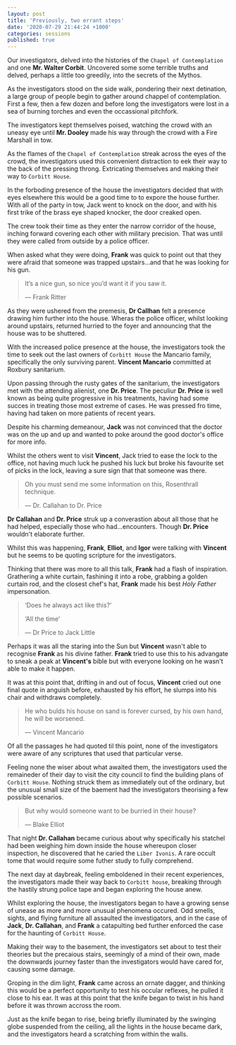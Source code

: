 ```yaml
---
layout: post
title: 'Previously, two errant steps'
date: '2020-07-29 21:44:24 +1000'
categories: sessions
published: true
---
```


Our investigators, delved into the histories of the `Chapel of Contemplation` and one **Mr. Walter Corbit**. Uncovered some some terrible truths and delved, perhaps a little too greedily, into the secrets of the Mythos.

As the investigators stood on the side walk, pondering their next detination, a large group of people begin to gather around chappel of contemplation. First a few, then a few dozen and before long the investigators were lost in a sea of burning torches and even the occassional pitchfork.

The investigators kept themselves poised, watching the crowd with an uneasy eye until **Mr. Dooley** made his way through the crowd with a Fire Marshall in tow.

As the flames of the `Chapel of Contemplation` streak across the eyes of the crowd, the investigators used this convenient distraction to eek their way to the back of the pressing throng. Extricating themselves and making their way to `Corbitt House`.

In the forboding presence of the house the investigators decided that with eyes elsewhere this would be a good time to to expore the house further. With all of the party in tow, Jack went to knock on the door, and with his first trike of the brass eye shaped knocker, the door creaked open.

The crew took their time as they enter the narrow corridor of the house, inching forward covering each other with military precision. That was until they were called from outside by a police officer.

When asked what they were doing, **Frank** was quick to point out that they were afraid that someone was trapped upstairs...and that he was looking for his gun.

> It’s a nice gun, so nice you’d want it if you saw it. 
>
> &mdash; Frank Ritter

As they were ushered from the premesis, **Dr Callhan** felt a presence drawing him further into the house. Wheras the police officer, whilst looking around upstairs, returned hurried to the foyer and announcing that the house was to be shuttered.

With the increased police presence at the house, the investigators took the time to seek out the last owners of `Corbitt House` the Mancario family, specifically the only surviving parent. **Vincent Mancario** committed at Roxbury sanitarium.

Upon passing through the rusty gates of the sanitarium, the investigators met with the attending alienist, one **Dr. Price**. The peculiur **Dr. Price** is well known as being quite progressive in his treatments, having had some succes in treating those most extreme of cases. He was pressed fro time, having had taken on more patients of recent years.

Despite his charming demeanour, **Jack** was not convinced that the doctor was on the up and up and wanted to poke around the good doctor's office for more info. 

Whilst the others went to visit **Vincent**, Jack tried to ease the lock to the office, not having much luck he pushed his luck but broke his favourite set of picks in the lock, leaving a sure sign that that someone was there. 

> Oh you must send me some information on this, Rosenthrall technique.
>
> &mdash; Dr. Callahan to Dr. Price

**Dr Callahan** and **Dr. Price** struk up a converastion about all those that he had helped, especially those who had...encounters. Though **Dr. Price** wouldn't elaborate further.

Whilst this was happening, **Frank**, **Elliot**, and **Igor** were talking with **Vincent** but he seems to be quoting scripture for the investigators.

Thinking that there was more to all this talk, **Frank** had a flash of inspiration. Grathering a white curtain, fashining it into a robe, grabbing a golden curtain rod, and the closest chef's hat, **Frank** made his best *Holy Father* impersonation.

> ‘Does he always act like this?’
> 
> ‘All the time’ 
> 
> — Dr Price to Jack Little

Perhaps it was all the staring into the Sun but **Vincent** wasn't able to recognise **Frank** as his divine father. **Frank** tried to use this to his advangate to sneak a peak at **Vincent's** bible but with everyone looking on he wasn't able to make it happen.

It was at this point that, drifting in and out of focus, **Vincent** cried out one final quote in anguish before, exhausted by his effort, he slumps into his chair and withdraws completely.

> He who bulds his house on sand is forever cursed, by his own hand, he will be worsened.
> 
> &mdash; Vincent Mancario

Of all the passages he had quoted til this point, none of the investigators were aware of any scriptures that used that particular verse.

Feeling none the wiser about what awaited them, the investigators used the remaineder of their day to visit the city council to find the building plans of `Corbitt House`. Nothing struck them as immediately out of the ordinary, but the unusual small size of the baement had the investigators theorising a few possible scenarios.

> But why would someone want to be burried in their house? 
> 
> &mdash; Blake Elliot

That night **Dr. Callahan** became curious about why specifically his statchel had been weighing him down inside the house whereupon closer inspection, he discovered that he caried the `Liber Ivonis`. A rare occult tome that would require some futher study to fully comprehend.

The next day at daybreak, feeling emboldened in their recent experiences, the investigators made their way back to `Corbitt house`, breaking through the hastily strung police tape and began exploring the house anew.

Whilst exploring the house, the investigators began to have a growing sense of unease as more and more unusual phenomena occured. Odd smells, sights, and flying furniture all assaulted the investigators, and in the case of **Jack**, **Dr. Callahan**, and **Frank** a catapulting bed further enforced the case for the haunting of `Corbitt House`.

Making their way to the basement, the investigators set about to test their theories but the precaious stairs, seemingly of a mind of their own, made the downwards journey faster than the investigators would have cared for, causing some damage.

Groping in the dim light, **Frank** came across an ornate dagger, and thinking this would be a perfect opportunity to test his occular reflexes, he pulled it close to his ear. It was at this point that the knife began to twist in his hand before it was thrown accross the room.

Just as the knife began to rise, being briefly illuminated by the swinging globe suspended from the ceiling, all the lights in the house became dark, and the investigators heard a scratching from within the walls.
